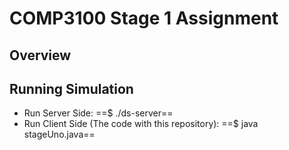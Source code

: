 # COMP3100 Stage 1 Assignment

## Overview

##  Running Simulation

* Run Server Side: ==$ ./ds-server==
* Run Client Side (The code with this repository):  ==$ java stageUno.java==

